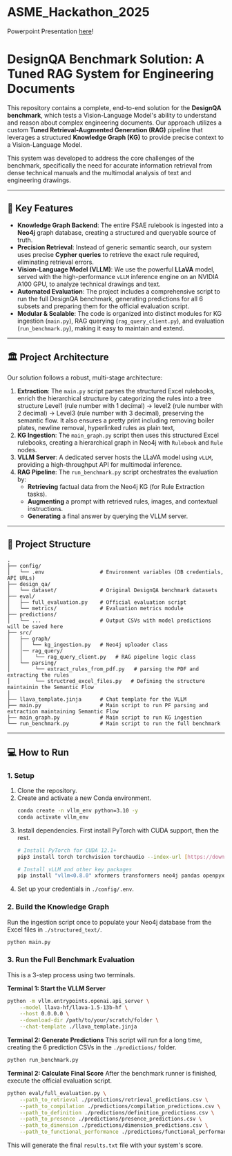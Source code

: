 # ASME_Hackathon_2025

Powerpoint Presentation [here](https://docs.google.com/presentation/d/1o9Y9cwQ8u98wjftxNFlAM0JQ7NkSDWjM/edit?usp=drive_link&ouid=107658843354389870397&rtpof=true&sd=true)!


# DesignQA Benchmark Solution: A Tuned RAG System for Engineering Documents

This repository contains a complete, end-to-end solution for the **DesignQA benchmark**, which tests a Vision-Language Model's ability to understand and reason about complex engineering documents. Our approach utilizes a custom **Tuned Retrieval-Augmented Generation (RAG)** pipeline that leverages a structured **Knowledge Graph (KG)** to provide precise context to a Vision-Language Model.

This system was developed to address the core challenges of the benchmark, specifically the need for accurate information retrieval from dense technical manuals and the multimodal analysis of text and engineering drawings.

---

## 🚀 Key Features

* **Knowledge Graph Backend**: The entire FSAE rulebook is ingested into a **Neo4j** graph database, creating a structured and queryable source of truth.
* **Precision Retrieval**: Instead of generic semantic search, our system uses precise **Cypher queries** to retrieve the exact rule required, eliminating retrieval errors.
* **Vision-Language Model (VLLM)**: We use the powerful **LLaVA** model, served with the high-performance `vLLM` inference engine on an NVIDIA A100 GPU, to analyze technical drawings and text.
* **Automated Evaluation**: The project includes a comprehensive script to run the full DesignQA benchmark, generating predictions for all 6 subsets and preparing them for the official evaluation script.
* **Modular & Scalable**: The code is organized into distinct modules for KG ingestion (`main.py`), RAG querying (`rag_query_client.py`), and evaluation (`run_benchmark.py`), making it easy to maintain and extend.



---

## 🏛️ Project Architecture

Our solution follows a robust, multi-stage architecture:

1.  **Extraction**: The `main.py` script parses the structured Excel rulebooks, enrich the hierarchical structure by categorizing the rules into a tree structure Level1 (rule number with 1 decimal) -> level2 (rule number with 2 decimal) -> Level3 (rule number with 3 decimal), preserving the semantic flow. It also ensures a pretty print including removing boiler plates, newline removal, hyperlinked rules as plain text, 
2.  **KG Ingestion**: The `main_graph.py` script then uses this structured Excel rulebooks, creating a hierarchical graph in Neo4j with `Rulebook` and `Rule` nodes.
3.  **VLLM Server**: A dedicated server hosts the LLaVA model using `vLLM`, providing a high-throughput API for multimodal inference.
4.  **RAG Pipeline**: The `run_benchmark.py` script orchestrates the evaluation by:
    * **Retrieving** factual data from the Neo4j KG (for Rule Extraction tasks).
    * **Augmenting** a prompt with retrieved rules, images, and contextual instructions.
    * **Generating** a final answer by querying the VLLM server.

---

## 📂 Project Structure

```
.
├── config/
│   └── .env                  # Environment variables (DB credentials, API URLs)
├── design_qa/
│   └── dataset/              # Original DesignQA benchmark datasets
├── eval/
│   ├── full_evaluation.py    # Official evaluation script
│   └── metrics/              # Evaluation metrics module
├── predictions/
│   └── ...                   # Output CSVs with model predictions will be saved here
├── src/
│   ├── graph/
│   │   └── kg_ingestion.py   # Neo4j uploader class
│   │── rag_query/
│   │    └── rag_query_client.py   # RAG pipeline logic class
│   └── parsing/
│        └── extract_rules_from_pdf.py   # parsing the PDF and extracting the rules
│        └── structred_excel_files.py   # Defining the structure maintainin the Semantic Flow
│
├── llava_template.jinja      # Chat template for the VLLM
├── main.py                   # Main script to run PF parsing and extraction maintaining Semantic Flow
├── main_graph.py             # Main script to run KG ingestion
└── run_benchmark.py          # Main script to run the full benchmark
```

---

## 💻 How to Run

### **1. Setup**

1.  Clone the repository.
2.  Create and activate a new Conda environment.
    ```bash
    conda create -n vllm_env python=3.10 -y
    conda activate vllm_env
    ```
3.  Install dependencies. First install PyTorch with CUDA support, then the rest.
    ```bash
    # Install PyTorch for CUDA 12.1+
    pip3 install torch torchvision torchaudio --index-url [https://download.pytorch.org/whl/cu121](https://download.pytorch.org/whl/cu121)

    # Install vLLM and other key packages
    pip install "vllm<0.8.0" xformers transformers neo4j pandas openpyxl "python-dotenv<2.0.0" tqdm sentence_transformers rouge nltk 
    ```
4.  Set up your credentials in `./config/.env`.

### **2. Build the Knowledge Graph**

Run the ingestion script once to populate your Neo4j database from the Excel files in `./structured_text/`.
```bash
python main.py
```

### **3. Run the Full Benchmark Evaluation**

This is a 3-step process using two terminals.

**Terminal 1: Start the VLLM Server**
```bash
python -m vllm.entrypoints.openai.api_server \
    --model llava-hf/llava-1.5-13b-hf \
    --host 0.0.0.0 \
    --download-dir /path/to/your/scratch/folder \
    --chat-template ./llava_template.jinja
```

**Terminal 2: Generate Predictions**
This script will run for a long time, creating the 6 prediction CSVs in the `./predictions/` folder.
```bash
python run_benchmark.py
```

**Terminal 2: Calculate Final Score**
After the benchmark runner is finished, execute the official evaluation script.
```bash
python eval/full_evaluation.py \
    --path_to_retrieval ./predictions/retrieval_predictions.csv \
    --path_to_compilation ./predictions/compilation_predictions.csv \
    --path_to_definition ./predictions/definition_predictions.csv \
    --path_to_presence ./predictions/presence_predictions.csv \
    --path_to_dimension ./predictions/dimension_predictions.csv \
    --path_to_functional_performance ./predictions/functional_performance_predictions.csv
```
This will generate the final `results.txt` file with your system's score.
